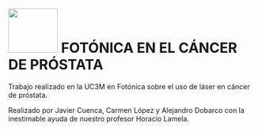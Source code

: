 # <img src="CrypcomLOGO.png" width="100" height="90"> FOTÓNICA EN EL CÁNCER DE PRÓSTATA


Trabajo realizado en la UC3M en Fotónica sobre el uso de láser en cáncer de próstata.

Realizado por Javier Cuenca, Carmen López y Alejandro Dobarco con la inestimable ayuda de nuestro profesor Horacio Lamela.
